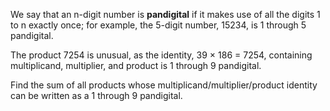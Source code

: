 We say that an n-digit number is **pandigital** if it makes use of all
the digits 1 to n exactly once;
for example, the 5-digit number, 15234, is 1 through 5 pandigital.

The product 7254 is unusual, as the identity, 39 × 186 = 7254,
containing multiplicand, multiplier, and product is 1 through 9 pandigital.

Find the sum of all products whose multiplicand/multiplier/product identity
can be written as a 1 through 9 pandigital.
